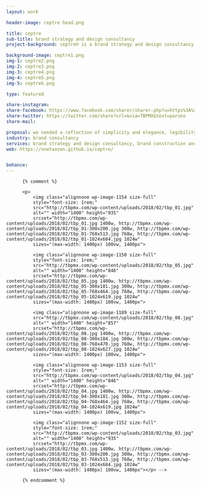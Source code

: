 ```yaml
---
layout: work

header-image: ceptre head.png

title: ceptre
sub-title: brand strategy and design consultancy
project-background: ceptre® is a brand strategy and design consultancy that specializes in brand construction and the development of communication assets.

background-image: ceptre1.png
img-1: ceptre2.png
img-2: ceptre3.png
img-3: ceptre4.png
img-4: ceptre5.png
img-5: ceptre6.png

type: featured

share-instagram:
share-facebook: https://www.facebook.com/sharer/sharer.php?u=https%3A%2F%2Fwww.facebook.com%2FCeptre-164734807497102%2F&amp;src=sdkpreparse
share-twitter: https://twitter.com/share?url=&via=TBPMX&text=paruno
share-mail:

proposal: we needed a reflection of simplicity and elegance, legibility and an efficient user experience. and this was the outcome.
industry: brand consultancy
services: brand strategy and design consultancy, brand construction and the development of communication assets.
web: https://onetaozen.github.io/ceptre/


behance:
---
```



          {% comment %}

          <p>
              <img class="alignnone wp-image-1154 size-full"
              style="font-size: 1rem;"
              src="http://tbpmx.com/wp-content/uploads/2018/02/tbp_01.jpg"
              alt="" width="1400" height="935"
              srcset="http://tbpmx.com/wp-content/uploads/2018/02/tbp_01.jpg 1400w, http://tbpmx.com/wp-content/uploads/2018/02/tbp_01-300x200.jpg 300w, http://tbpmx.com/wp-content/uploads/2018/02/tbp_01-768x513.jpg 768w, http://tbpmx.com/wp-content/uploads/2018/02/tbp_01-1024x684.jpg 1024w"
              sizes="(max-width: 1400px) 100vw, 1400px">

              <img class="alignnone wp-image-1150 size-full"
              style="font-size: 1rem;"
              src="http://tbpmx.com/wp-content/uploads/2018/02/tbp_05.jpg"
              alt="" width="1400" height="846"
              srcset="http://tbpmx.com/wp-content/uploads/2018/02/tbp_05.jpg 1400w, http://tbpmx.com/wp-content/uploads/2018/02/tbp_05-300x181.jpg 300w, http://tbpmx.com/wp-content/uploads/2018/02/tbp_05-768x464.jpg 768w, http://tbpmx.com/wp-content/uploads/2018/02/tbp_05-1024x619.jpg 1024w"
              sizes="(max-width: 1400px) 100vw, 1400px">

              <img class="alignnone wp-image-1189 size-full"
              src="http://tbpmx.com/wp-content/uploads/2018/02/tbp_08.jpg"
              alt="" width="1400" height="857"
              srcset="http://tbpmx.com/wp-content/uploads/2018/02/tbp_08.jpg 1400w, http://tbpmx.com/wp-content/uploads/2018/02/tbp_08-300x184.jpg 300w, http://tbpmx.com/wp-content/uploads/2018/02/tbp_08-768x470.jpg 768w, http://tbpmx.com/wp-content/uploads/2018/02/tbp_08-1024x627.jpg 1024w"
              sizes="(max-width: 1400px) 100vw, 1400px">

              <img class="alignnone wp-image-1153 size-full"
              style="font-size: 1rem;"
              src="http://tbpmx.com/wp-content/uploads/2018/02/tbp_04.jpg"
              alt="" width="1400" height="846"
              srcset="http://tbpmx.com/wp-content/uploads/2018/02/tbp_04.jpg 1400w, http://tbpmx.com/wp-content/uploads/2018/02/tbp_04-300x181.jpg 300w, http://tbpmx.com/wp-content/uploads/2018/02/tbp_04-768x464.jpg 768w, http://tbpmx.com/wp-content/uploads/2018/02/tbp_04-1024x619.jpg 1024w"
              sizes="(max-width: 1400px) 100vw, 1400px">

              <img class="alignnone wp-image-1152 size-full"
              style="font-size: 1rem;"
              src="http://tbpmx.com/wp-content/uploads/2018/02/tbp_03.jpg"
              alt="" width="1400" height="935"
              srcset="http://tbpmx.com/wp-content/uploads/2018/02/tbp_03.jpg 1400w, http://tbpmx.com/wp-content/uploads/2018/02/tbp_03-300x200.jpg 300w, http://tbpmx.com/wp-content/uploads/2018/02/tbp_03-768x513.jpg 768w, http://tbpmx.com/wp-content/uploads/2018/02/tbp_03-1024x684.jpg 1024w"
              sizes="(max-width: 1400px) 100vw, 1400px"></p> -->

          {% endcomment %}
